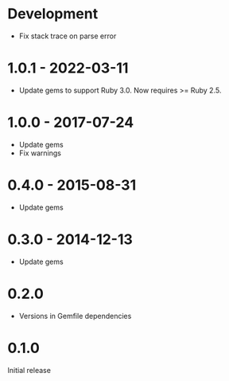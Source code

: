 # Development

* Fix stack trace on parse error

# 1.0.1 - 2022-03-11

* Update gems to support Ruby 3.0.  Now requires >= Ruby 2.5.

# 1.0.0 - 2017-07-24

* Update gems
* Fix warnings

# 0.4.0 - 2015-08-31

* Update gems

# 0.3.0 - 2014-12-13

* Update gems

# 0.2.0

* Versions in Gemfile dependencies

# 0.1.0

Initial release
